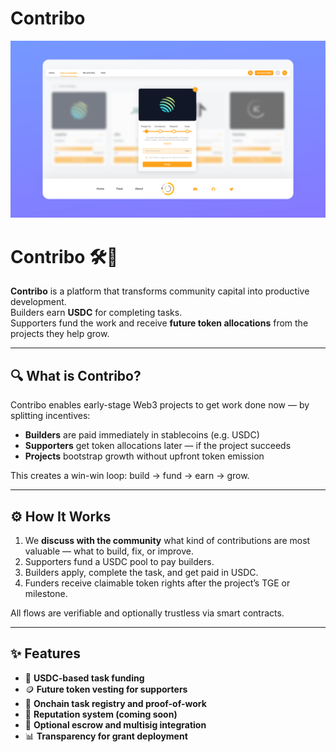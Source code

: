 # Contribo

![Demo](assets/demo/2024-10-01%2001.15.41.jpg)





# Contribo 🛠️🚀

**Contribo** is a platform that transforms community capital into productive development.  
Builders earn **USDC** for completing tasks.  
Supporters fund the work and receive **future token allocations** from the projects they help grow.

---

## 🔍 What is Contribo?

Contribo enables early-stage Web3 projects to get work done now — by splitting incentives:

- **Builders** are paid immediately in stablecoins (e.g. USDC)  
- **Supporters** get token allocations later — if the project succeeds  
- **Projects** bootstrap growth without upfront token emission

This creates a win-win loop: build → fund → earn → grow.

---

## ⚙️ How It Works

1. We **discuss with the community** what kind of contributions are most valuable — what to build, fix, or improve.
2. Supporters fund a USDC pool to pay builders.
3. Builders apply, complete the task, and get paid in USDC.
4. Funders receive claimable token rights after the project’s TGE or milestone.

All flows are verifiable and optionally trustless via smart contracts.

---

## ✨ Features

- 💸 **USDC-based task funding**
- 🪙 **Future token vesting for supporters**
- 📜 **Onchain task registry and proof-of-work**
- 🧾 **Reputation system (coming soon)**
- 🔐 **Optional escrow and multisig integration**
- 📊 **Transparency for grant deployment**
